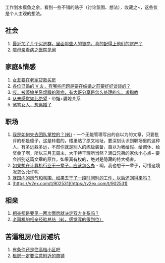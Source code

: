 工作划水摸鱼之余，看到一些不错的贴子（讨论氛围、想法），收藏之~，这些仅是个人主观的想法。

## 社会
1. [最近加了几个买房群，里面那些人的智商，真的配得上他们的财产？](https://v2ex.com/t/861583)
2. [陪母亲看病之医院见闻](https://www.v2ex.com/t/837391)

## 家庭&情感
1. [女友要在老家贷款买房](https://www.v2ex.com/t/833660)
2. [各位已婚的 V 友，有哪些问题是要在结婚之前要好好谈谈的？](https://www.v2ex.com/t/822498)
3. [哎，被婆媳关系烦躁的雅痞，有大哥分享是怎么处理的么，求指教](https://v2ex.com/t/868698)
4. [从未感觉如此绝望](https://v2ex.com/t/874050) - 带娃+婆媳关系
5. [煞笔女人，想离婚了](https://v2ex.com/t/991508)

## 职场
1. [我是如何失去团队掌控的？(转)](https://v2ex.com/t/882400) - 一个无能管理写出的自以为的文章，只要批评的都是傻子，这是转载的，楼里贴了原文地址，要深刻认识到职场里的这种人，有多远躲多远，不然你就是别人的练级装备，自以为我给假、给调休、给奖金了啊，所以三月无周末，大干特干理所当然？满口兄弟的家伙小心点~ 要会辨别这篇文章的原作，如果真有权的，绝对是隐藏的特大祸害。
2. [如果想在计算机行业干一辈子，应该怎么办](https://v2ex.com/t/880497) - 啊，我也想干一辈子，可惜这境况怎么允许呢
3. [就国内的风气和氛围，如果去干了一段时间别的工作，以后还回得来吗？](https://v2ex.com/t/884291)
4. [https://v2ex.com/t/902531](https://v2ex.com/t/902531)

## 相亲
1. [相亲都是要见一两次面后就决定双方关系吗？](https://v2ex.com/t/871076)
2. [老司机的相亲经验总结（转，感觉写的很到位）](https://love.163.com/park/topic/92735703)

## 苦逼租房/住房避坑
1. [有条件还是住高档小区吧](https://v2ex.com/t/992660)
2. [租房一定要注意附近的商铺](https://v2ex.com/t/992801)
